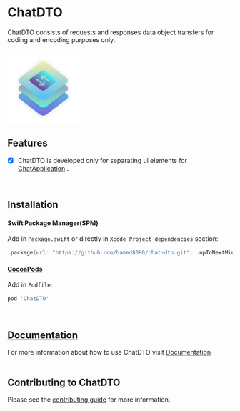 # ChatDTO
ChatDTO consists of requests and responses data object transfers for coding and encoding purposes only.

<img src="https://github.com/hamed8080/chat-dto/raw/main/images/icon.png"  width="164" height="164">

## Features

- [x] ChatDTO is developed only for separating ui elements for [ChatApplication](https://github.com/hamed8080/chat-application) .
<br/>

## Installation

#### Swift Package Manager(SPM) 

Add in `Package.swift` or directly in `Xcode Project dependencies` section:

```swift
.package(url: "https://github.com/hamed8080/chat-dto.git", .upToNextMinor(from: "1.0.0")),
```

#### [CocoaPods](https://cocoapods.org) 

Add in `Podfile`:

```ruby
pod 'ChatDTO'
```
<br/>

## [Documentation](https://hamed8080.gitlab.io/chat-dto/chat-dto/chatdto/documentation/chatdto/)
For more information about how to use ChatDTO visit [Documentation](https://hamed8080.gitlab.io/chat-dto/chatdto/documentation/chatdto/) 
<br/>
<br/>

## Contributing to ChatDTO
Please see the [contributing guide](/CONTRIBUTING.md) for more information.

<!-- Copyright (c) 2021-2022 Apple Inc and the Swift Project authors. All Rights Reserved. -->

